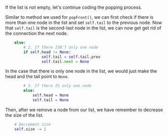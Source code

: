 <!--title={Deleting Elements From the End - Explain}--> 

<!--badges={Algorithms:5,Python:4}-->

<!--concepts={}-->

If the list is not empty, let's continue coding the popping process.

Similar to method we used for `popFront()`, we can first check if there is more than one node in the list and set `self.tail` to the previous node. Now that `self.tail` is the second-last node in the list, we can now get get rid of the connection the next node. 

```python
	else:
      	# 2. If there ISN'T only one node
        if self.head != None:
        		self.tail = self.tail.prev
        		self.tail.next = None
```

In the case that there is only one node in the list, we would just make the head and the tail point to `None`.

```python
  		# 3. If there IS only one node
  		else:
        	self.head = None
        	self.tail = None
```

Then, after we remove a node from our list, we have remember to decrease the size of the list.

```python
	# Decrement size
	self.size -= 1
```
